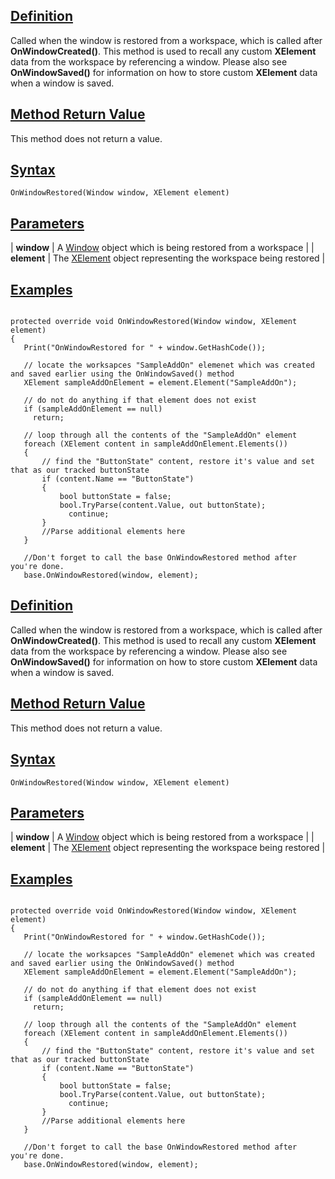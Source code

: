 ## [Definition](https://developer.ninjatrader.com/docs/desktop/onwindowrestored\#definition)

Called when the window is restored from a workspace, which is called after **OnWindowCreated()**. This method is used to recall any custom **XElement** data from the workspace by referencing a window. Please also see **OnWindowSaved()** for information on how to store custom **XElement** data when a window is saved.

## [Method Return Value](https://developer.ninjatrader.com/docs/desktop/onwindowrestored\#method-return-value)

This method does not return a value.

## [Syntax](https://developer.ninjatrader.com/docs/desktop/onwindowrestored\#syntax)

`OnWindowRestored(Window window, XElement element)`

## [Parameters](https://developer.ninjatrader.com/docs/desktop/onwindowrestored\#parameters)

| **window** | A [Window](https://msdn.microsoft.com/en-us/library/system.windows.window(v=vs.110).aspx) object which is being restored from a workspace |
| **element** | The [XElement](https://msdn.microsoft.com/en-us/library/system.xml.linq.xelement(v=vs.110).aspx) object representing the workspace being restored |

## [Examples](https://developer.ninjatrader.com/docs/desktop/onwindowrestored\#examples)

```jsx-150469391 csharp

protected override void OnWindowRestored(Window window, XElement element)
{
   Print("OnWindowRestored for " + window.GetHashCode());

   // locate the worksapces "SampleAddOn" elemenet which was created and saved earlier using the OnWindowSaved() method
   XElement sampleAddOnElement = element.Element("SampleAddOn");

   // do not do anything if that element does not exist
   if (sampleAddOnElement == null)
     return;

   // loop through all the contents of the "SampleAddOn" element
   foreach (XElement content in sampleAddOnElement.Elements())
   {
       // find the "ButtonState" content, restore it's value and set that as our tracked buttonState
       if (content.Name == "ButtonState")
       {
           bool buttonState = false;
           bool.TryParse(content.Value, out buttonState);
             continue;
       }
       //Parse additional elements here
   }

   //Don't forget to call the base OnWindowRestored method after you're done.
   base.OnWindowRestored(window, element);

```

## [Definition](https://developer.ninjatrader.com/docs/desktop/onwindowrestored\#definition)

Called when the window is restored from a workspace, which is called after **OnWindowCreated()**. This method is used to recall any custom **XElement** data from the workspace by referencing a window. Please also see **OnWindowSaved()** for information on how to store custom **XElement** data when a window is saved.

## [Method Return Value](https://developer.ninjatrader.com/docs/desktop/onwindowrestored\#method-return-value)

This method does not return a value.

## [Syntax](https://developer.ninjatrader.com/docs/desktop/onwindowrestored\#syntax)

`OnWindowRestored(Window window, XElement element)`

## [Parameters](https://developer.ninjatrader.com/docs/desktop/onwindowrestored\#parameters)

| **window** | A [Window](https://msdn.microsoft.com/en-us/library/system.windows.window(v=vs.110).aspx) object which is being restored from a workspace |
| **element** | The [XElement](https://msdn.microsoft.com/en-us/library/system.xml.linq.xelement(v=vs.110).aspx) object representing the workspace being restored |

## [Examples](https://developer.ninjatrader.com/docs/desktop/onwindowrestored\#examples)

```jsx-150469391 csharp

protected override void OnWindowRestored(Window window, XElement element)
{
   Print("OnWindowRestored for " + window.GetHashCode());

   // locate the worksapces "SampleAddOn" elemenet which was created and saved earlier using the OnWindowSaved() method
   XElement sampleAddOnElement = element.Element("SampleAddOn");

   // do not do anything if that element does not exist
   if (sampleAddOnElement == null)
     return;

   // loop through all the contents of the "SampleAddOn" element
   foreach (XElement content in sampleAddOnElement.Elements())
   {
       // find the "ButtonState" content, restore it's value and set that as our tracked buttonState
       if (content.Name == "ButtonState")
       {
           bool buttonState = false;
           bool.TryParse(content.Value, out buttonState);
             continue;
       }
       //Parse additional elements here
   }

   //Don't forget to call the base OnWindowRestored method after you're done.
   base.OnWindowRestored(window, element);

```